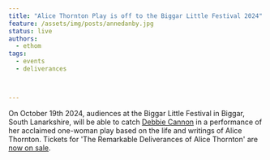```yaml
---
title: "Alice Thornton Play is off to the Biggar Little Festival 2024"
feature: /assets/img/posts/annedanby.jpg
status: live
authors:
  - ethom
tags:
  - events
  - deliverances



---
```


On October 19th 2024, audiences at the Biggar Little Festival in Biggar, South Lanarkshire, will be able to catch [Debbie Cannon](https://debbiecannon.org/) in a performance of her acclaimed one-woman play based on the life and writings of Alice Thornton. Tickets for 'The Remarkable Deliverances of Alice Thornton' are [now on sale](https://biggarce.yapsody.com/event/index/820961/the-remarkable-deliverances-of-alice-thornton).







